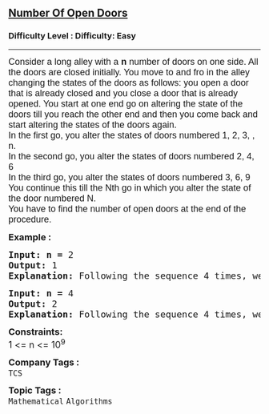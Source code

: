 <h2><a href="https://www.geeksforgeeks.org/problems/number-of-open-doors1552/1">Number Of Open Doors</a></h2><h3>Difficulty Level : Difficulty: Easy</h3><hr><div class="problems_problem_content__Xm_eO"><p><span style="font-size: 18px;"><span style="font-family: arial,helvetica,sans-serif;">Consider a long alley with a <strong>n </strong>number of doors on one side. All the doors are closed initially. You move to and fro in the alley changing the states of the doors as follows: you open a door that is already closed and you close a door that is already opened. You start at one end go on altering the state of the doors till you reach the other end and then you come back and start altering the states of the doors again.</span><br><span style="font-family: arial,helvetica,sans-serif;">In the first go, you alter the states of doors numbered 1, 2, 3, , n.</span><br><span style="font-family: arial,helvetica,sans-serif;">In the second go, you alter the states of doors numbered 2, 4, 6</span><br><span style="font-family: arial,helvetica,sans-serif;">In the third go, you alter the states of doors numbered 3, 6, 9 </span><br><span style="font-family: arial,helvetica,sans-serif;">You continue this till the Nth go in which you alter the state of the door numbered N.</span><br><span style="font-family: arial,helvetica,sans-serif;">You have to find the number of open doors at the end of the procedure.</span></span></p>
<p><span style="font-size: 18px;"><strong>Example :</strong></span></p>
<pre><span style="font-size: 18px;"><strong>Input: n =</strong> 2</span>
<span style="font-size: 18px;"><strong><span style="font-size: 18px;">Output:</span> </strong></span><span style="font-size: 18px;">1</span>
<span style="font-size: 18px;"><strong><span style="font-size: 18px;">Explanation:</span> </strong></span><span style="font-size: 18px;">Following the sequence 4 times, we can see that only 1st door will remain open.</span></pre>
<pre><span style="font-size: 18px;"><strong>Input: n =</strong> 4</span>
<span style="font-size: 18px;"><strong><span style="font-size: 18px;">Output:</span> </strong></span><span style="font-size: 18px;">2</span>
<span style="font-size: 18px;"><strong><span style="font-size: 18px;">Explanation:</span> </strong></span><span style="font-size: 18px;">Following the sequence 4 times, we can see that only 1st and 4th doors will remain open.</span></pre>
<p><span style="font-size: 18px;"><strong>Constraints:</strong></span><br><span style="font-size: 18px;">1 &lt;= n &lt;= 10<sup>9</sup></span></p></div><p><span style=font-size:18px><strong>Company Tags : </strong><br><code>TCS</code>&nbsp;<br><p><span style=font-size:18px><strong>Topic Tags : </strong><br><code>Mathematical</code>&nbsp;<code>Algorithms</code>&nbsp;